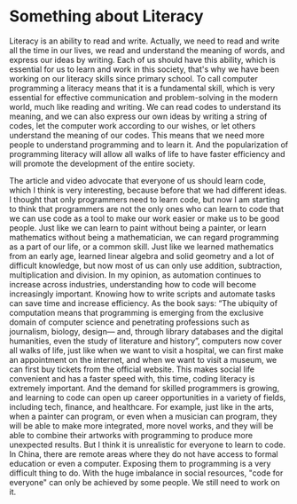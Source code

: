 # Something about Literacy

Literacy is an ability to read and write. Actually, we need to read and write all the time in our lives, we read and understand the meaning of words, and express our ideas by writing. Each of us should have this ability, which is essential for us to learn and work in this society, that's why we have been working on our literacy skills since primary school.
To call computer programming a literacy means that it is a fundamental skill, which is very essential for effective communication and problem-solving in the modern world, much like reading and writing. We can read codes to understand its meaning, and we can also express our own ideas by writing a string of codes, let the computer work according to our wishes, or let others understand the meaning of our codes. This means that we need more people to understand programming and to learn it. And the popularization of programming literacy will allow all walks of life to have faster efficiency and will promote the development of the entire society.

The article and video advocate that everyone of us should learn code, which I think is very interesting, because before that we had different ideas. I thought that only programmers need to learn code, but now I am starting to think that programmers are not the only ones who can learn to code that we can use code as a tool to make our work easier or make us to be good people.
Just like we can learn to paint without being a painter, or learn mathematics without being a mathematician, we can regard programming as a part of our life, or a common skill. Just like we learned mathematics from an early age, learned linear algebra and solid geometry and a lot of difficult knowledge, but now most of us can only use addition, subtraction, multiplication and division.
In my opinion, as automation continues to increase across industries, understanding how to code will become increasingly important. Knowing how to write scripts and automate tasks can save time and increase efficiency. As the book says: “The ubiquity of computation means that programming is emerging from the exclusive domain of computer science and penetrating professions such as journalism, biology, design— and, through library databases and the digital humanities, even the study of literature and history”, computers now cover all walks of life, just like when we want to visit a hospital, we can first make an appointment on the internet, and when we want to visit a museum, we can first buy tickets from the official website. This makes social life convenient and has a faster speed with, this time, coding literacy is extremely important.
And the demand for skilled programmers is growing, and learning to code can open up career opportunities in a variety of fields, including tech, finance, and healthcare.
For example, just like in the arts, when a painter can program, or even when a musician can program, they will be able to make more integrated, more novel works, and they will be able to combine their artworks with programming to produce more unexpected results.
But I think it is unrealistic for everyone to learn to code. In China, there are remote areas where they do not have access to formal education or even a computer. Exposing them to programming is a very difficult thing to do. With the huge imbalance in social resources, "code for everyone" can only be achieved by some people. We still need to work on it.
